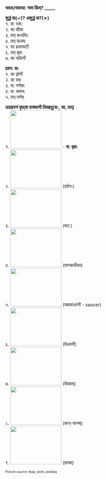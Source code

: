**भवतः/भवत्या: नाम किम्? _____**  

**शुद्धं वा(&check;)? अशुद्धं वा?(&cross;)**  
१. स: राम:  
२. सा सीता  
३. तत् करदीप:  
४. तत् फलम्   
५. सा हस्तघटी   
६. तत् वृक्ष:  
७. सा नलिनी 

**प्रश्न: क:**  
१. सा द्रोणी  
२. सा रमा   
३. स: गणेश:  
४. स: चमस:  
५. तत् पर्णम्  

**उदाहरणं दृष्ट्वा वाक्यानी लिखतु(स:, सा, तत्)**  
१. <img src="pictures/vrukshaha.jpg" width="160" height="120" />   - **स: वृक्ष:**   
२. <img src="pictures/darpanaha.jpg" width="160" height="120" /> (दर्पण:)  
३. <img src="pictures/ghataha.jpg" width="160" height="120" /> (घट:)  
४. <img src="pictures/paanchaalika.jpg" width="160" height="120" /> (पाण्चालीका)  
५. <img src="pictures/chashakadhaani.png" width="160" height="120" /> (चषकाधानी - saucer)  
६. <img src="pictures/vellani.png" width="160" height="120" /> (वेल्लनी)  
७. <img src="pictures/peshakam.png" width="160" height="120" /> (पेषकम्)  
८. <img src="pictures/karyanam.jpg" width="160" height="120" /> (कार्-यानम्)  
९. <img src="pictures/chatram.png" width="160" height="120" /> (छत्रम्)

<sub><sup>Picture source: ebay, pixel, pixabay</sup></sub>